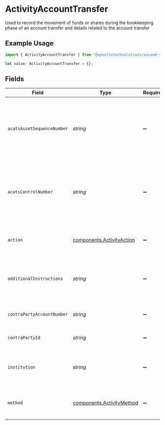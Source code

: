 # ActivityAccountTransfer

Used to record the movement of funds or shares during the bookkeeping phase of an account transfer and details related to the account transfer

## Example Usage

```typescript
import { ActivityAccountTransfer } from "@apexfintechsolutions/ascend-sdk/models/components";

let value: ActivityAccountTransfer = {};
```

## Fields

| Field                                                                                   | Type                                                                                    | Required                                                                                | Description                                                                             | Example                                                                                 |
| --------------------------------------------------------------------------------------- | --------------------------------------------------------------------------------------- | --------------------------------------------------------------------------------------- | --------------------------------------------------------------------------------------- | --------------------------------------------------------------------------------------- |
| `acatsAssetSequenceNumber`                                                              | *string*                                                                                | :heavy_minus_sign:                                                                      | Sequence number assigned by the DTCC ACATS transfer system for each asset transferred   | 20240424178509                                                                          |
| `acatsControlNumber`                                                                    | *string*                                                                                | :heavy_minus_sign:                                                                      | Unique Identifier generated by the NSCC ACATS when a transfer is initiated or submitted | 20240360002172                                                                          |
| `action`                                                                                | [components.ActivityAction](../../models/components/activityaction.md)                  | :heavy_minus_sign:                                                                      | Denotes whether the shares are incoming or outgoing                                     | INCOMING                                                                                |
| `additionalInstructions`                                                                | *string*                                                                                | :heavy_minus_sign:                                                                      | Free form text field containing additional information about a transaction              | Account Transfer instruction                                                            |
| `contraPartyAccountNumber`                                                              | *string*                                                                                | :heavy_minus_sign:                                                                      | Account number at the contra firm                                                       | DBtvTOGIqBu5Pmz9Y14laM6G5jWTACMvwCV22nLYteo                                             |
| `contraPartyId`                                                                         | *string*                                                                                | :heavy_minus_sign:                                                                      | Contra party identifier                                                                 | 9999                                                                                    |
| `institution`                                                                           | *string*                                                                                | :heavy_minus_sign:                                                                      | Contra party institution for the account transfer                                       | Schwab                                                                                  |
| `method`                                                                                | [components.ActivityMethod](../../models/components/activitymethod.md)                  | :heavy_minus_sign:                                                                      | The method used for the account transfer                                                | ACATS                                                                                   |